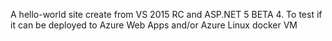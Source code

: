 A hello-world site create from VS 2015 RC and ASP.NET 5 BETA 4. To test if it can be deployed to Azure Web Apps and/or Azure Linux docker VM